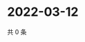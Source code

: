 # 2022-03-12

共 0 条

<!-- BEGIN WEIBO -->
<!-- 最后更新时间 Sat Mar 12 2022 04:01:03 GMT+0800 (China Standard Time) -->

<!-- END WEIBO -->
